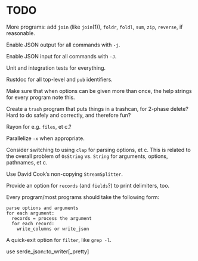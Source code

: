 # TODO

More programs: add `join` (like `join`(1)), `foldr`, `foldl`, `sum`, `zip`,
`reverse`, if reasonable.

Enable JSON output for all commands with `-j`.

Enable JSON input for all commands with `-J`.

Unit and integration tests for everything.

Rustdoc for all top-level and `pub` identifiers.

Make sure that when options can be given more than once, the help strings for
every program note this.

Create a `trash` program that puts things in a trashcan, for 2-phase delete?
Hard to do safely and correctly, and therefore fun?

Rayon for e.g. `files`, et c.?

Parallelize `-x` when appropriate.

Consider switching to using `clap` for parsing options, et c. This is related to
the overall problem of `OsString` vs. `String` for arguments, options,
pathnames, et c.

Use David Cook’s non-copying `StreamSplitter`.

Provide an option for `records` (and `fields`?) to print delimiters, too.

Every program/most programs should take the following form:

```
parse options and arguments
for each argument:
  records = process the argument
  for each record:
    write_columns or write_json
```

A quick-exit option for `filter`, like `grep -l`.

use serde_json::to_writer[_pretty]
